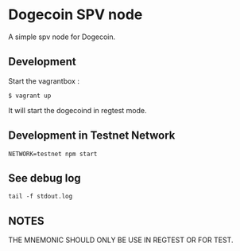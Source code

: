 # Dogecoin SPV node

A simple spv node for Dogecoin.

## Development

Start the vagrantbox :
```
$ vagrant up
```

It will start the dogecoind in regtest mode.

## Development in Testnet Network

```
NETWORK=testnet npm start
```

## See debug log

```
tail -f stdout.log
```

## NOTES

THE MNEMONIC SHOULD ONLY BE USE IN REGTEST OR FOR TEST.

